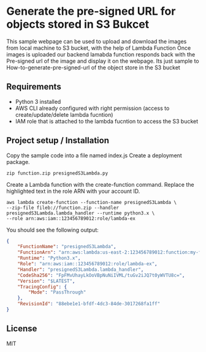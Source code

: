 # Generate the pre-signed URL  for objects stored in S3 Bukcet

This sample webpage can be used to upload and download the images from local machine to S3 bucket, with the help of Lambda Function
Once images is uploaded our backend lamabda function responds back with the Pre-signed url of the image and display it on the webpage.
Its just sample to How-to-generate-pre-signed-url of the object store in the S3 bucket

##

## Requirements
- Python 3 installed
- AWS CLI already configured with right permission (access to create/update/delete lambda fucntion)
- IAM role that is attached to the lambda fucntion to access the S3 bucket

## Project setup / Installation

Copy the sample code into a file named index.js
Create a deployment package.

```
zip function.zip presignedS3Lambda.py
```
Create a Lambda function with the create-function command. Replace the highlighted text in the role ARN with your account ID.

```
aws lambda create-function --function-name presignedS3Lambda \
--zip-file fileb://function.zip --handler presignedS3Lambda.lambda_handler --runtime python3.x \
--role arn:aws:iam::123456789012:role/lambda-ex
```
You should see the following output:

```json
{
    "FunctionName": "presignedS3Lambda",
    "FunctionArn": "arn:aws:lambda:us-east-2:123456789012:function:my-function",
    "Runtime": "Python3.x",
    "Role": "arn:aws:iam::123456789012:role/lambda-ex",
    "Handler": "presignedS3Lambda.lambda_handler",
    "CodeSha256": "FpFMvUhayLkOoVBpNuNiIVML/tuGv2iJQ7t0yWVTU8c=",
    "Version": "$LATEST",
    "TracingConfig": {
        "Mode": "PassThrough"
    },
    "RevisionId": "88ebe1e1-bfdf-4dc3-84de-3017268fa1ff"
}
```

## License

MIT
